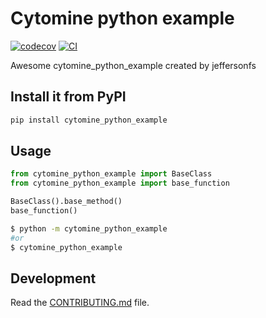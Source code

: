 # Cytomine python example 

[![codecov](https://codecov.io/gh/jeffersonfs/cytomine-python-example/branch/main/graph/badge.svg?token=cytomine-python-example_token_here)](https://codecov.io/gh/jeffersonfs/cytomine-python-example)
[![CI](https://github.com/jeffersonfs/cytomine-python-example/actions/workflows/main.yml/badge.svg)](https://github.com/jeffersonfs/cytomine-python-example/actions/workflows/main.yml)

Awesome cytomine_python_example created by jeffersonfs

## Install it from PyPI

```bash
pip install cytomine_python_example
```

## Usage

```py
from cytomine_python_example import BaseClass
from cytomine_python_example import base_function

BaseClass().base_method()
base_function()
```

```bash
$ python -m cytomine_python_example
#or
$ cytomine_python_example
```

## Development

Read the [CONTRIBUTING.md](CONTRIBUTING.md) file.
